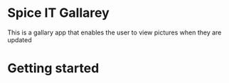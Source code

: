 # Spice IT Gallarey
This is a gallary app that enables the user to view pictures when they are updated

# Getting started